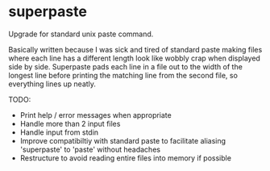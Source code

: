 superpaste
==========

Upgrade for standard unix paste command.

Basically written because I was sick and tired of standard paste making files where each line has a different length look like wobbly crap when displayed side by side.  Superpaste pads each line in a file out to the width of the longest line before printing the matching line from the second file, so everything lines up neatly.

TODO:

* Print help / error messages when appropriate
* Handle more than 2 input files
* Handle input from stdin
* Improve compatibiltiy with standard paste to facilitate aliasing 'superpaste' to 'paste' without headaches
* Restructure to avoid reading entire files into memory if possible
